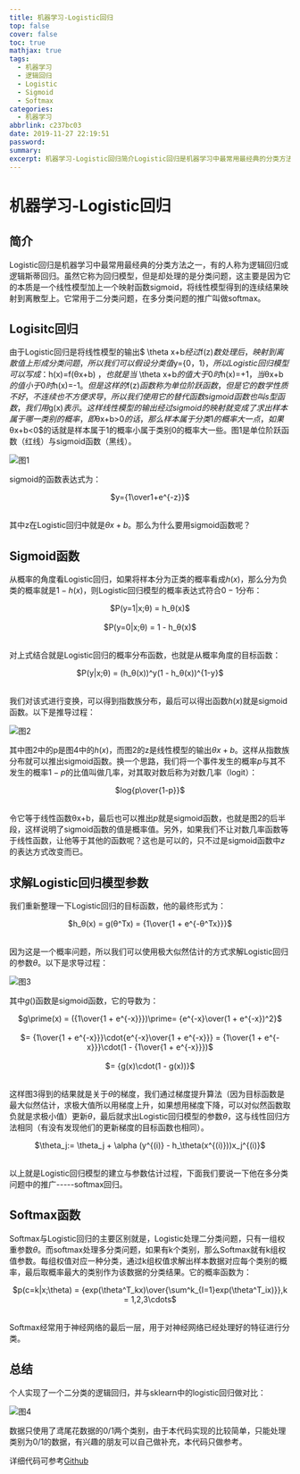 ```yaml
---
title: 机器学习-Logistic回归
top: false
cover: false
toc: true
mathjax: true
tags:
  - 机器学习
  - 逻辑回归
  - Logistic
  - Sigmoid
  - Softmax
categories:
  - 机器学习
abbrlink: c237bc03
date: 2019-11-27 22:19:51
password:
summary:
excerpt: 机器学习-Logistic回归简介Logistic回归是机器学习中最常用最经典的分类方法之一，有的人称为逻辑回归或逻辑斯蒂回归。
---
```


# 机器学习-Logistic回归

## 简介

Logistic回归是机器学习中最常用最经典的分类方法之一，有的人称为逻辑回归或逻辑斯蒂回归。虽然它称为回归模型，但是却处理的是分类问题，这主要是因为它的本质是一个线性模型加上一个映射函数sigmoid，将线性模型得到的连续结果映射到离散型上。它常用于二分类问题，在多分类问题的推广叫做softmax。 

## Logisitc回归

由于Logistic回归是将线性模型的输出$ \theta x+b$经过$f(z)$数处理后，映射到离散值上形成分类问题，所以我们可以假设分类值$y=\{0，1\}$，所以Logistic回归模型可以写成：$h(x)=f(θx+b) $，也就是当$ \theta x+b$的值大于0时$h(x)=+1$，当$θx+b$的值小于0时$h(x)=-1$。但是这样的$f(z)$函数称为单位阶跃函数，但是它的数学性质不好，不连续也不方便求导，所以我们使用它的替代函数sigmoid函数也叫s型函数，我们用$g(x)$表示。这样线性模型的输出经过sigmoid的映射就变成了求出样本属于哪一类别的概率，即$θx+b>0$的话，那么样本属于分类1的概率大一点，如果$θx+b<0$的话就是样本属于1的概率小属于类别0的概率大一些。图1是单位阶跃函数（红线）与sigmoid函数（黑线）。 

![图1](https://cdn.jsdelivr.net/gh/hiyoung123/CDN/img/img_ml_logic_sigmoid.webp)

sigmoid的函数表达式为： 

 <center> $y={1\over1+e^{-z}}$ <br><br> </center >

其中z在Logistic回归中就是$θx+b$。那么为什么要用sigmoid函数呢？ 

## Sigmoid函数

从概率的角度看Logistic回归，如果将样本分为正类的概率看成$h(x)$，那么分为负类的概率就是$1-h(x)$，则Logistic回归模型的概率表达式符合$0-1$分布： 

<center> $P(y=1|x;θ) = h_θ(x)$ <br><br> </center >
<center> $P(y=0|x;θ) = 1 - h_θ(x)$ <br><br> </center >

对上式结合就是Logistic回归的概率分布函数，也就是从概率角度的目标函数： 

<center> $P(y|x;θ) = (h_θ(x))^y(1 - h_θ(x))^{1-y}$  <br><br> </center >

我们对该式进行变换，可以得到指数族分布，最后可以得出函数$h(x)$就是sigmoid函数。以下是推导过程： 

![图2](https://cdn.jsdelivr.net/gh/hiyoung123/CDN/img/img_logist_sigmoid_process.webp)

其中图2中的p是图4中的$h(x)$，而图2的z是线性模型的输出$θx+b$。这样从指数族分布就可以推出sigmoid函数。换一个思路，我们将一个事件发生的概率$p$与其不发生的概率$1-p$的比值叫做几率，对其取对数后称为对数几率（logit）：

<center> $log{p\over{1-p}}$ <br><br> </center >

令它等于线性函数θx+b，最后也可以推出$p$就是sigmoid函数，也就是图2的后半段，这样说明了sigmoid函数的值是概率值。另外，如果我们不让对数几率函数等于线性函数，让他等于其他的函数呢？这也是可以的，只不过是sigmoid函数中$z$的表达方式改变而已。 

## 求解Logistic回归模型参数

 我们重新整理一下Logistic回归的目标函数，他的最终形式为： 

<center> $h_θ(x) = g(θ^Tx) = {1\over{1 + e^{-θ^Tx}}}$ <br><br> </center >

因为这是一个概率问题，所以我们可以使用极大似然估计的方式求解Logistic回归的参数$θ$。以下是求导过程： 

![图3](https://cdn.jsdelivr.net/gh/hiyoung123/CDN/img/img_loggist_process.webp)

 其中$g()$函数是sigmoid函数，它的导数为： 

<center> $g\prime(x) = ({1\over{1 + e^{-x}}})\prime= {e^{-x}\over(1 + e^{-x})^2}$ <br><br> </center >
<center> $= {1\over{1 + e^{-x}}}\cdot{e^{-x}\over{1 + e^{-x}}} = {1\over{1 + e^{-x}}}\cdot(1 - {1\over{1 + e^{-x}}})$ <br><br> </center >
<center> $= {g(x)\cdot(1 - g(x))}$ <br><br> </center >

这样图3得到的结果就是关于$θ$的梯度，我们通过梯度提升算法（因为目标函数是最大似然估计，求极大值所以用梯度上升，如果想用梯度下降，可以对似然函数取负就是求极小值）更新$θ$，最后就求出Logistic回归模型的参数$θ$，这与线性回归方法相同（有没有发现他们的更新梯度的目标函数也相同）。 

<center> $\theta_j:= \theta_j +  \alpha (y^{(i)} - h_\theta(x^{(i)}))x_j^{(i)}$ <br><br> </center >

以上就是Logistic回归模型的建立与参数估计过程，下面我们要说一下他在多分类问题中的推广-----softmax回归。 

## Softmax函数

Softmax与Logistic回归的主要区别就是，Logistic处理二分类问题，只有一组权重参数$θ$。而softmax处理多分类问题，如果有k个类别，那么Softmax就有k组权值参数。每组权值对应一种分类，通过k组权值求解出样本数据对应每个类别的概率，最后取概率最大的类别作为该数据的分类结果。它的概率函数为： 

<center> $p(c=k|x;\theta) = {exp(\theta^T_kx)\over{\sum^k_{I=1}exp(\theta^T_ix)}},k = 1,2,3\cdots$ <br><br> </center >

Softmax经常用于神经网络的最后一层，用于对神经网络已经处理好的特征进行分类。

## 总结

个人实现了一个二分类的逻辑回归，并与sklearn中的logistic回归做对比：

![图4](https://cdn.jsdelivr.net/gh/hiyoung123/CDN/img/img_logist_compare_result.webp)

数据只使用了鸢尾花数据的0/1两个类别，由于本代码实现的比较简单，只能处理类别为0/1的数据，有兴趣的朋友可以自己做补充，本代码只做参考。 

详细代码可参考[Github]( https://github.com/hiyoung123/ML )


